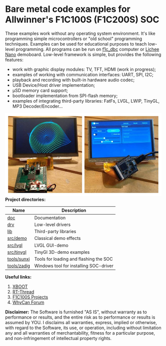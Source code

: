 # Bare metal code examples for Allwinner's F1C100S (F1C200S) SOC

These examples work without any operating system environment. It's like programming simple microcontrollers or "old school" programming techniques. Examples can be used for educational purposes to teach low-level programming. All programs can be run on [f1c_dbc](https://github.com/minilogic/f1c_dbc) computer or [Lichee Nano](https://linux-sunxi.org/LicheePi_Nano) demoboard.
Low-level framework is simple, but provides the following features:
- work with graphic display modules: TV, TFT, HDMI (work in progress);
- examples of working with communication interfaces: UART, SPI, I2C;
- playback and recording with built-in hardware audio codec;
- USB Device/Host driver implementation;
- µSD memory card support;
- bootloader implementation from SPI-flash memory;
- examples of integrating third-party libraries: FatFs, LVGL, LWIP, TinyGL, MP3 Decoder/Encoder...

![log](./doc/img/intro.jpg)
**Project directories:**

| Name                         | Description                                |
|------------------------------|--------------------------------------------|
| [doc](./doc)                 | Documentation                              |
| [drv](./drv)                 | Low-level drivers                          |
| [lib](./lib)                 | Third-party libraries                      |
| [src/demo](./src/demo)       | Classical demo effects                     |
| [src/lvgl](./src/lvgl)       | LVGL GUI-demo                              |
| [src/tinygl](./src/tinygl)   | TinyGl 3D-demo examples                    |
| [tools/sunxi](./tools/sunxi) | Tools for loading and flashing the SOC     |
| [tools/zadig](./tools/zadig) | Windows tool for installing SOC-driver     |

**Useful links:**
1. [XBOOT](https://github.com/xboot/xboot)
2. [RT-Thread](https://github.com/RT-Thread/rt-thread)
3. [F1C100S Projects](https://github.com/nminaylov/F1C100s_projects)
4. [WhyCan Forum](https://whycan.com/f_17.html)

**Disclaimer:**
The Software is furnished "AS IS", without warranty as to performance or results, and the entire risk as to performance or results is assumed by YOU. I disclaims all warranties, express, implied or otherwise, with regard to the Software, its use, or operation, including without limitation any and all warranties of merchantability, fitness for a particular purpose, and non-infringement of intellectual property rights.
